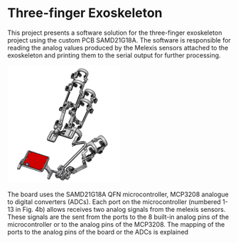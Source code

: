 # Three-finger Exoskeleton
This project presents a software solution for the three-finger exoskeleton 
project using the custom PCB SAMD21G18A. 
The software is responsible for reading the analog values produced by the Melexis sensors attached to the exoskeleton and printing them to the serial output for further processing.

<img src="./images/white_exoskeleton.svg" width="50%"/>

The board uses the SAMD21G18A QFN microcontroller, 
MCP3208 analogue to digital converters (ADCs). Each port on the microcontroller
(numbered 1-13 in Fig. 4b) allows receives two analog signals from the melexis sensors. These signals
are the sent from the ports to the 8 built-in analog pins of the microcontroller or to the analog pins
of the MCP3208. The mapping of the ports to the analog pins of the board or the ADCs is explained

<!-- ![This is the caption\label{mylabel}](./images/custom_board.svg) -->